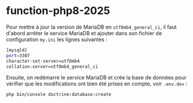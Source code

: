 # function-php8-2025

Pour mettre à jour la version de MariaDB en `utf8mb4_general_ci`, il faut d'abord arrêter le service MariaDB et ajouter dans son fichier de configuration `my.ini` les lignes suivantes :

```bash
[mysqld]
port=3307
character-set-server=utf8mb4
collation-server=utf8mb4_general_ci
```

Ensuite, on redémarre le service MariaDB et crée la base de données pour vérifier que les modifications ont bien été prises en compte, voir `.env.dev` :

```bash
php bin/console doctrine:database:create
```